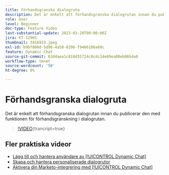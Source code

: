 ```yaml
---
title: Förhandsgranska dialogruta
description: Det är enkelt att förhandsgranska dialogrutan innan du publicerar den med funktionen för förhandsgranskning i dialogrutan.
role: User
level: Beginner
doc-type: Feature Video
last-substantial-update: 2023-03-20T00:00:00Z
jira: KT-12965
thumbnail: 3416923.jpeg
exl-id: b9bf800d-5d96-4a58-8296-f9466186a68c
feature: Dynamic Chat
source-git-commit: 63d4aea1c818d35724c0cdc14e69ea00eb06b4a0
workflow-type: tm+mt
source-wordcount: '50'
ht-degree: 0%

---
```


# Förhandsgranska dialogruta

Det är enkelt att förhandsgranska dialogrutan innan du publicerar den med funktionen för förhandsgranskning i dialogrutan.

>[!VIDEO](https://video.tv.adobe.com/v/3416923/?quality=12&learn=on){trancript=true}

## Fler praktiska videor

* [Lägg till och hantera användare av [!UICONTROL Dynamic Chat]](user-management.md)
* [Skapa och hantera personaliserade dialogrutor](dialogue-management.md)
* [Aktivera din Marketo-integrering med [!UICONTROL Dynamic Chat]](marketo-integration.md)
